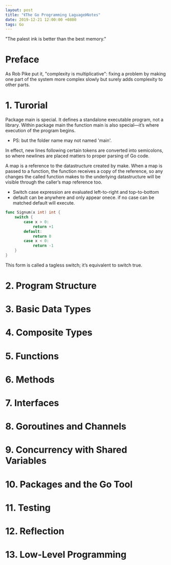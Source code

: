 ```yaml
---
layout: post
title: "《The Go Programming Laguage》Notes"
date: 2019-12-21 12:00:00 +0800
tags: Go
---
```


"The palest ink is better than the best memory."

# Preface

As Rob Pike put it, "complexity is multiplicative": fixing a problem by making one part of the system more complex slowly but surely adds complexity to other parts.

# 1. Turorial

Package main is special. It defines a standalone executable program, not a library. Within package main the function main is also special—it’s where execution of the program begins.

- PS: but the folder name may not named 'main'.

In effect, new lines following certain tokens are converted into semicolons, so where newlines are placed matters to proper parsing of Go code.

A map is a reference to the datastructure created by make. When a map is passed to a function, the function receives a copy of the reference, so any changes the called function makes to the underlying datastructure will be visible through the caller’s map reference too.

- Switch case expression are evaluated left-to-right and top-to-bottom
- default can be anywhere and only appear onece. if no case can be matched default will execute.

```Go
func Signum(x int) int {
    switch {
        case x > 0:
            return +1
        default:
            return 0
        case x < 0:
            return -1
    }
}
```

This form is called a tagless switch; it’s equivalent to switch true.

# 2. Program Structure

# 3. Basic Data Types

# 4. Composite Types

# 5. Functions

# 6. Methods

# 7. Interfaces

# 8. Goroutines and Channels

# 9. Concurrency with Shared Variables

# 10. Packages and the Go Tool

# 11. Testing

# 12. Reflection

# 13. Low-Level Programming
